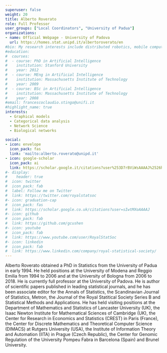 ```yaml
---
superuser: false
weight: 20
title: Alberto Roverato
role: Full Professor
user_groups: ["Local Coordinators", "University of Padua"]
organizations:
- name: Official Webpage - University of Padova
  url: https://homes.stat.unipd.it/albertoroverato/en
#bio: My research interests include distributed robotics, mobile computing and programmable matter.
#education:
#  courses:
#  - course: PhD in Artificial Intelligence
#    institution: Stanford University
#    year: 2012
#  - course: MEng in Artificial Intelligence
#    institution: Massachusetts Institute of Technology
#    year: 2009
#  - course: BSc in Artificial Intelligence
#    institution: Massachusetts Institute of Technology
#    year: 2008
#email: francescoclaudio.stingo@unifi.it
#highlight_name: true
interests:
  - Graphical models
  - Categorical data analysis
  - Network Science
  - Biological networks
  
social:
- icon: envelope
  icon_pack: fas
  link: 'mailto:alberto.roverato@unipd.it'
- icon: google-scholar
  icon_pack: ai
  link: https://scholar.google.it/citations?user%253D7rBViWsAAAAJ%2526hl%253Dit
#- display:
#    header: true
#  icon: twitter
#  icon_pack: fab
#  label: Follow me on Twitter
#  link: https://twitter.com/royalstatsoc
#- icon: graduation-cap
#  icon_pack: fas
#  link: https://scholar.google.co.uk/citations?user=sIwtMXoAAAAJ
#- icon: github
#  icon_pack: fab
#  link: https://github.com/gcushen
#- icon: youtube
#  icon_pack: fab
#  link: https://www.youtube.com/user/RoyalStatSoc
#- icon: linkedin
#  icon_pack: fab
#  link: https://www.linkedin.com/company/royal-statistical-society/
---
```


Alberto Roverato obtained a PhD in Statistics from the University of Padua in early 1994. He held positions at the University of Modena and Reggio Emilia from 1994 to 2006 and at the University of Bologna from 2006 to 2018. He is currently full professor at the University of Padova. He is author of scientific papers published in leading statistical journals, and he has been associate editor for the Annals of Statistics, the Scandinavian Journal of Statistics, Metron, the Journal of the Royal Statitical Society Series B and Statistical Methods and Applications. He has held visiting positions at the Department of Mathematics and Statistics of Lancaster University (UK), the Isaac Newton Institute for Mathematical Sciences of  Cambridge (UK), the Center for Research in Economics and Statistics (CREST) in Paris (France), the Center for Discrete Mathematics and Theoretical Computer Science (DIMACS) at Rutgers University (USA), the Institute of Information Theory and Automation (IITA) in Prague (Czech Republic), the Center for Genomic Regulation of the University Pompeu Fabra in Barcelona (Spain) and Brunel University.


